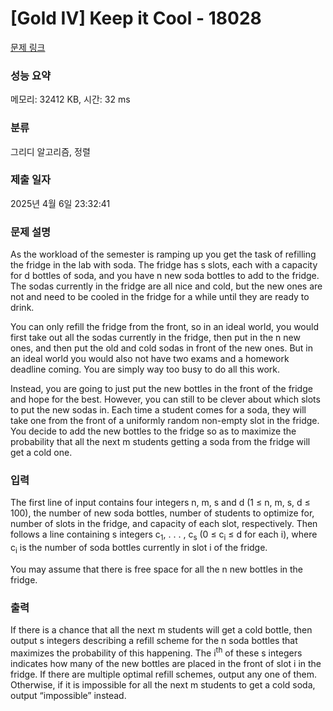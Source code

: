 # [Gold IV] Keep it Cool - 18028 

[문제 링크](https://www.acmicpc.net/problem/18028) 

### 성능 요약

메모리: 32412 KB, 시간: 32 ms

### 분류

그리디 알고리즘, 정렬

### 제출 일자

2025년 4월 6일 23:32:41

### 문제 설명

<p>As the workload of the semester is ramping up you get the task of refilling the fridge in the lab with soda. The fridge has s slots, each with a capacity for d bottles of soda, and you have n new soda bottles to add to the fridge. The sodas currently in the fridge are all nice and cold, but the new ones are not and need to be cooled in the fridge for a while until they are ready to drink.</p>

<p>You can only refill the fridge from the front, so in an ideal world, you would first take out all the sodas currently in the fridge, then put in the n new ones, and then put the old and cold sodas in front of the new ones. But in an ideal world you would also not have two exams and a homework deadline coming. You are simply way too busy to do all this work.</p>

<p>Instead, you are going to just put the new bottles in the front of the fridge and hope for the best. However, you can still to be clever about which slots to put the new sodas in. Each time a student comes for a soda, they will take one from the front of a uniformly random non-empty slot in the fridge. You decide to add the new bottles to the fridge so as to maximize the probability that all the next m students getting a soda from the fridge will get a cold one.</p>

### 입력 

 <p>The first line of input contains four integers n, m, s and d (1 ≤ n, m, s, d ≤ 100), the number of new soda bottles, number of students to optimize for, number of slots in the fridge, and capacity of each slot, respectively. Then follows a line containing s integers c<sub>1</sub>, . . . , c<sub>s</sub> (0 ≤ c<sub>i</sub> ≤ d for each i), where c<sub>i</sub> is the number of soda bottles currently in slot i of the fridge.</p>

<p>You may assume that there is free space for all the n new bottles in the fridge.</p>

### 출력 

 <p>If there is a chance that all the next m students will get a cold bottle, then output s integers describing a refill scheme for the n soda bottles that maximizes the probability of this happening. The i<sup>th</sup> of these s integers indicates how many of the new bottles are placed in the front of slot i in the fridge. If there are multiple optimal refill schemes, output any one of them. Otherwise, if it is impossible for all the next m students to get a cold soda, output “impossible” instead.</p>

